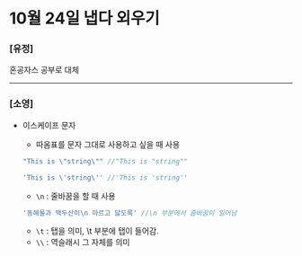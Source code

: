 # 10월 24일 냅다 외우기

### [유정]
혼공자스 공부로 대체


<hr>

### [소영]

* 이스케이프 문자
    - 따옴표를 문자 그대로 사용하고 싶을 때 사용

    ```js
    "This is \"string\"" //"This is "string""

    'This is \'string\'' //'This is 'string''

    ```
    - `\n` : 줄바꿈을 할 때 사용

    ```js
    '동해물과 백두산이\n 마르고 닳도록' //\n 부분에서 줄바꿈이 일어남
    ```
    - `\t` : 탭을 의미, \t 부분에 탭이 들어감.
    - `\\` : 역슬래시 그 자체를 의미
